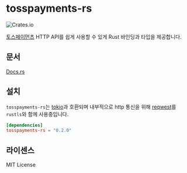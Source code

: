 # tosspayments-rs

![Crates.io](https://img.shields.io/crates/v/tosspayments-rs)

[토스페이먼츠](https://www.tosspayments.com/) HTTP API를 쉽게 사용할 수 있게 Rust 바인딩과 타입을 제공합니다.

## 문서

[Docs.rs](https://docs.rs/tosspayments-rs/latest/tosspayments/)

## 설치

`tosspayments-rs`는 [tokio](https://github.com/tokio-rs/tokio)과 호환되며 내부적으로 http 통신을 위해 [reqwest](https://github.com/seanmonstar/reqwest)를 `rustls`와 함께 사용중입니다.  

```toml
[dependencies]
tosspayments-rs = "0.2.0"
```

## 라이센스

MIT License

